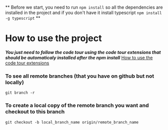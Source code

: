 ** Before we start, you need to run `npm install`  so all the dependencies are installed in the project and if you don't have it install typescript `npm install -g typescript` **

# How to use the project

***You just need to follow the code tour using the code tour extensions that should be automaticaly installed after the npm install***
[How to use the code tour extensions](https://www.youtube.com/watch?v=cUoYQKZPZcg)

### To see all remote branches (that you have on github but not locally)
`git branch -r`

### To create a local copy of the remote branch you want and checkout to this branch
`git checkout -b local_branch_name origin/remote_branch_name`
